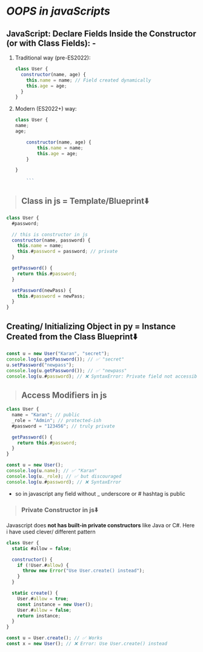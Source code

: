 # **_OOPS in javaScripts_**

## **JavaScript: Declare Fields Inside the Constructor (or with Class Fields): -**

1.  Traditional way (pre-ES2022):

    ```javascript
    class User {
      constructor(name, age) {
        this.name = name; // Field created dynamically
        this.age = age;
      }
    }
    ```

2.  Modern (ES2022+) way:

    ````javascript
    class User {
    name;
    age;

        constructor(name, age) {
            this.name = name;
            this.age = age;
        }

    }

        ```
    ````

> ## **Class in js = Template/Blueprint⬇️**

```javascript
class User {
  #password;

  // this is constructor in js
  constructor(name, password) {
    this.name = name;
    this.#password = password; // private
  }

  getPassword() {
    return this.#password;
  }

  setPassword(newPass) {
    this.#password = newPass;
  }
}
```

## **Creating/ Initializing Object in py = Instance Created from the Class Blueprint⬇️**

```javascript
const u = new User("Karan", "secret");
console.log(u.getPassword()); // ✅ "secret"
u.setPassword("newpass");
console.log(u.getPassword()); // ✅ "newpass"
console.log(u.#password); // ❌ SyntaxError: Private field not accessible
```

> ## **Access Modifiers in js**

```javascript
class User {
  name = "Karan"; // public
  _role = "Admin"; // protected-ish
  #password = "123456"; // truly private

  getPassword() {
    return this.#password;
  }
}

const u = new User();
console.log(u.name); // ✅ "Karan"
console.log(u._role); // ✅ but discouraged
console.log(u.#password); // ❌ SyntaxError
```

- so in javascript any field without \_ underscore or # hashtag is public

> ### Private Constructor in js⬇️

Javascript does **not has built-in private constructors** like Java or C#. Here i have used clever/ different pattern

```javascript
class User {
  static #allow = false;

  constructor() {
    if (!User.#allow) {
      throw new Error("Use User.create() instead");
    }
  }

  static create() {
    User.#allow = true;
    const instance = new User();
    User.#allow = false;
    return instance;
  }
}
```

```javascript
const u = User.create(); // ✅ Works
const x = new User(); // ❌ Error: Use User.create() instead
```
